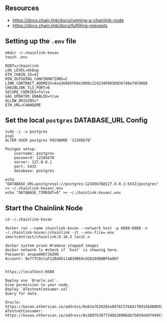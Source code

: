 ## Resources
 - https://docs.chain.link/docs/running-a-chainlink-node
 - https://docs.chain.link/docs/fulfilling-requests

## Setting up the `.env` file
    mkdir ~/.chainlink-kovan
    touch .env

    ROOT=/chainlink
    LOG_LEVEL=debug
    ETH_CHAIN_ID=42
    MIN_OUTGOING_CONFIRMATIONS=2
    LINK_CONTRACT_ADDRESS=0xa36085F69e2889c224210F603D836748e7dC0088
    CHAINLINK_TLS_PORT=0
    SECURE_COOKIES=false
    GAS_UPDATER_ENABLED=true
    ALLOW_ORIGINS=*
    ETH_URL=CHANGEME

## Set the local `postgres` DATABASE_URL Config
    sudo -i -u postgres
    psql
    ALTER USER postgres PASSWORD '12345678'

    Postges setup:
        username: postgres
        password: 12345678
        server: 127.0.0.1
        port: 5432
        database: postgres

    echo "DATABASE_URL=postgresql://postgres:12345678@127.0.0.1:5432/postgres" >> ~/.chainlink-kovan/.env
    echo "DATABASE_TIMEOUT=0" >> ~/.chainlink-kovan/.env

## Start the Chainlink Node
    cd ~/.chainlink-kovan 
    
    docker run --name chainlink-kovan --network host -p 6688:6688 -v ~/.chainlink-kovan:/chainlink -it --env-file=.env smartcontract/chainlink:0.10.3 local n

    docker system prune #remove stopped images
    docker network ls #check if `host` is showing here.
    Password: anupam007JAIHO
    Account: 0x777C8cCaF12Bd4b11aB39B69c02D2dd00BF8a0EF


    https://localhost:6688

    Deploy one `Oracle.sol`.
    Give permission to your node.
    Deploy `ATestnetConsumer.sol`
    Query for data.

    Oracle: https://kovan.etherscan.io/address/0x63a7E202B1e0d76C576841fB91E6dB0D03D95a0F#writeContract
    ATestnetConsumer: https://kovan.etherscan.io/address/0x3D07b397734D638906db75859eb97949C9402f72#contracts
    


